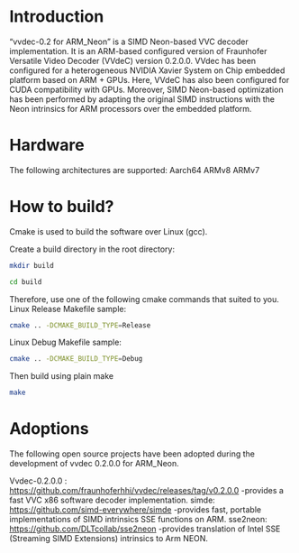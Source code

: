 # Introduction
“vvdec-0.2 for ARM_Neon” is a SIMD Neon-based VVC decoder implementation. It is an ARM-based configured version of Fraunhofer Versatile Video Decoder (VVdeC) version 0.2.0.0. VVdec has been configured for a heterogeneous NVIDIA Xavier System on Chip embedded platform based on ARM + GPUs. Here, VVdeC has also been configured for CUDA compatibility with GPUs. Moreover, SIMD Neon-based optimization has been performed by adapting the original SIMD instructions with the Neon intrinsics for ARM processors over the embedded platform.
 
# Hardware
The following architectures are supported:
Aarch64
ARMv8
ARMv7

# How to build?
Cmake is used to build the software over Linux (gcc). 

Create a build directory in the root directory:
```sh
mkdir build
```

```sh
cd build
```

Therefore, use one of the following cmake commands that suited to you. 
Linux Release Makefile sample:

```sh
cmake .. -DCMAKE_BUILD_TYPE=Release
```

Linux Debug Makefile sample:

```sh
cmake .. -DCMAKE_BUILD_TYPE=Debug
```

 
Then build using plain make
```sh
make
```

# Adoptions
The following open source projects have been adopted during the development of vvdec 0.2.0.0 for ARM_Neon. 

Vvdec-0.2.0.0 : https://github.com/fraunhoferhhi/vvdec/releases/tag/v0.2.0.0 -provides a fast VVC x86 software decoder implementation.
simde: https://github.com/simd-everywhere/simde -provides fast, portable implementations of SIMD intrinsics SSE functions on ARM.
sse2neon: https://github.com/DLTcollab/sse2neon -provides translation of Intel SSE (Streaming SIMD Extensions) intrinsics to Arm NEON.



